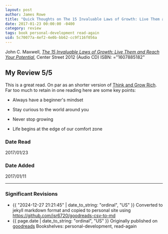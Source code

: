 ```yaml
---
layout: post
author: James Rowe
title: "Quick Thoughts on The 15 Invaluable Laws of Growth: Live Them and Reach Your Potential"
date: 2017-01-23 00:00:00 -0400
category: review
tags: book personal-development read-again
uid: 5c70077a-4ef2-4e0b-bb62-cc9f116f056a
---
```


John C. Maxwell, *[The 15 Invaluable Laws of Growth: Live Them and Reach Your Potential](https://www.goodreads.com/book/show/13526312)*,  Center Street 2012 (Audio CD) ISBN: ="1607885182"

## My Review 5/5

This is a great read. On par as an shorter version of [Think and Grow Rich](https://www.goodreads.com/book/show/30186948). Far too much to retain in one reading here are some key points:

* Always have a beginner's mindset

* Stay curious to the world around you

* Never stop growing

* Life begins at the edge of our comfort zone

### Date Read
2017/01/23

### Date Added
2017/01/11

---

### Significant Revisions

- {{ "2024-12-27 21:21:45" | date_to_string: "ordinal", "US" }} Converted to jekyll markdown format and copied to personal site using <https://github.com/jsr6720/goodreads-csv-to-md>
- {{ page.date | date_to_string: "ordinal", "US" }} Originally published on [goodreads](https://www.goodreads.com) Bookshelves: personal-development, read-again